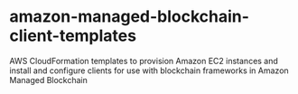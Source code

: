 # amazon-managed-blockchain-client-templates
AWS CloudFormation templates to provision Amazon EC2 instances and install and configure clients for use with blockchain frameworks in Amazon Managed Blockchain
